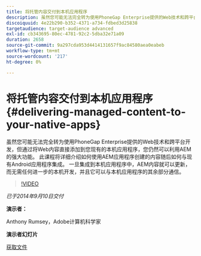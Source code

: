 ```yaml
---
title: 将托管内容交付到本机应用程序
description: 虽然您可能无法完全转为使用PhoneGap Enterprise提供的Web技术和跨平台开发，但通过将Web内容直接添加到您现有的本机应用程序，您仍然可以利用AEM的强大功能。 此课程将详细介绍如何使用AEM应用程序创建的内容随后如何与现有Android应用程序集成。 一旦集成到本机应用程序中，AEM内容就可以更新，而无需任何进一步的本机开发，并且它可以与本机应用程序的其余部分通信。
discoiquuid: 4e22b290-b352-4371-a734-fdbed3d25838
targetaudience: target-audience advanced
exl-id: cb343695-80ec-4781-92c2-5dba32e71a09
duration: 2658
source-git-commit: 9a297cda953d4414131657f9ac84580aea0eabeb
workflow-type: tm+mt
source-wordcount: '217'
ht-degree: 0%

---
```


# 将托管内容交付到本机应用程序{#delivering-managed-content-to-your-native-apps}

虽然您可能无法完全转为使用PhoneGap Enterprise提供的Web技术和跨平台开发，但通过将Web内容直接添加到您现有的本机应用程序，您仍然可以利用AEM的强大功能。 此课程将详细介绍如何使用AEM应用程序创建的内容随后如何与现有Android应用程序集成。 一旦集成到本机应用程序中，AEM内容就可以更新，而无需任何进一步的本机开发，并且它可以与本机应用程序的其余部分通信。

>[!VIDEO](https://video.tv.adobe.com/v/19467/?quality=9)

*已于2014年9月10日交付*

**演示者：**

Anthony Rumsey，Adobe计算机科学家

**演示者幻灯片**

[获取文件](assets/9-10-2014-delivering-managed-content-to-your-native-apps.pdf)
<!--
[Get back to the Overview](https://helpx.adobe.com/experience-manager/kt/eseminars/gems/aem-index.html)
-->

